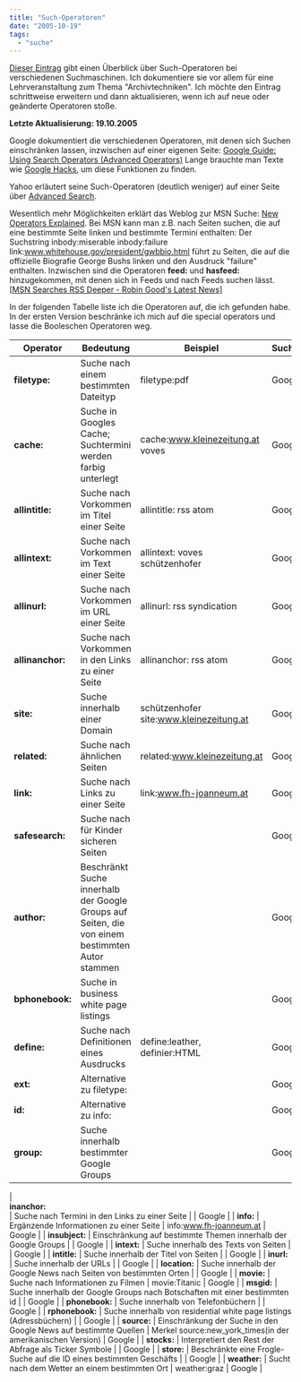 ```yaml
---
title: "Such-Operatoren"
date: "2005-10-19"
tags: 
  - "suche"
---
```


[Dieser Eintrag](http://heinz.typepad.com/lostandfound/2005/10/suchoperatoren.html#more) gibt einen Überblick über Such-Operatoren bei verschiedenen Suchmaschinen. Ich dokumentiere sie vor allem für eine Lehrveranstaltung zum Thema "Archivtechniken". Ich möchte den Eintrag schrittweise erweitern und dann aktualisieren, wenn ich auf neue oder geänderte Operatoren stoße.

**Letzte Aktualisierung: 19.10.2005**

Google dokumentiert die verschiedenen Operatoren, mit denen sich Suchen einschränken lassen, inzwischen auf einer eigenen Seite: [Google Guide: Using Search Operators (Advanced Operators)](http://www.googleguide.com/advanced_operators.html) Lange brauchte man Texte wie [Google Hacks](http://www.oreilly.com/catalog/googlehks/), um diese Funktionen zu finden.

Yahoo erläutert seine Such-Operatoren (deutlich weniger) auf einer Seite über [Advanced Search](http://help.yahoo.com/help/us/ysearch/basics/basics-08.html).

Wesentlich mehr Möglichkeiten erklärt das Weblog zur MSN Suche: [New Operators Explained](http://blogs.msdn.com/msnsearch/archive/2005/06/24/432439.aspx). Bei MSN kann man z.B. nach Seiten suchen, die auf eine bestimmte Seite linken und bestimmte Termini enthalten: Der Suchstring inbody:miserable inbody:failure link:www.whitehouse.gov/president/gwbbio.html führt zu Seiten, die auf die offizielle Biografie George Bushs linken und den Ausdruck "failure" enthalten. Inzwischen sind die Operatoren **feed:** und **hasfeed:** hinzugekommen, mit denen sich in Feeds und nach Feeds suchen lässt. \[[MSN Searches RSS Deeper - Robin Good's Latest News](http://masternewmedia.org/RSS_search/RSS_search_tools/MSN_RSS_search_improves_capabilities_20050831.htm)\]

In der folgenden Tabelle liste ich die Operatoren auf, die ich gefunden habe. In der ersten Version beschränke ich mich auf die special operators und lasse die Booleschen Operatoren weg.

  
  
  
  
  
  
  
  
  
  
  
  
  
  
  
  
  
  
  
  
  
  
  
  
  
  
  
  
  
  
  
  
  
  
  
  
  
  
  
  
  
  
  
  
  
  
  
  
  
  
  
  
  
  
  
  
  
  
  

  

| Operator | Bedeutung | Beispiel | Suchmaschine(n) |
| --- | --- | --- | --- |
| **filetype:** | Suche nach einem bestimmten Dateityp | filetype:pdf | Google |
| **cache:** | Suche in Googles Cache; Suchtermini werden farbig unterlegt | cache:www.kleinezeitung.at voves | Google |
| **allintitle:** | Suche nach Vorkommen im Titel einer Seite | allintitle: rss atom | Google |
| **allintext:** | Suche nach Vorkommen im Text einer Seite | allintext: voves schützenhofer | Google |
| **allinurl:** | Suche nach Vorkommen im URL einer Seite | allinurl: rss syndication | Google |
| **allinanchor:** | Suche nach Vorkommen in den Links zu einer Seite | allinanchor: rss atom | Google |
| **site:** | Suche innerhalb einer Domain | schützenhofer site:www.kleinezeitung.at | Google |
| **related:** | Suche nach ähnlichen Seiten | related:www.kleinezeitung.at | Google |
| **link:** | Suche nach Links zu einer Seite | link:www.fh-joanneum.at | Google |
| **safesearch:** | Suche nach für Kinder sicheren Seiten |  | Google |
| **author:** | Beschränkt Suche innerhalb der Google Groups auf Seiten, die von einem bestimmten Autor stammen |  | Google |
| **bphonebook:** | Suche in business white page listings |  | Google |
| **define:** | Suche nach Definitionen eines Ausdrucks | define:leather, definier:HTML | Google |
| **ext:** | Alternative zu filetype: |  | Google |
| **id:** | Alternative zu info: |  | Google |
| **group:** | Suche innerhalb bestimmter Google Groups |  | Google |
|   
**inanchor:**  
 | Suche nach Termini in den Links zu einer Seite |  | Google |
| **info:** | Ergänzende Informationen zu einer Seite | info:www.fh-joanneum.at | Google |
| **insubject:** | Einschränkung auf bestimmte Themen innerhalb der Google Groups |  | Google |
| **intext:** | Suche innerhalb des Texts von Seiten |  | Google |
| **intitle:** | Suche innerhalb der Titel von Seiten |  | Google |
| **inurl:** | Suche innerhalb der URLs |  | Google |
| **location:** | Suche innerhalb der Google News nach Seiten von bestimmten Orten |  | Google |
| **movie:** | Suche nach Informationen zu Filmen | movie:Titanic | Google |
| **msgid:** | Suche innerhalb der Google Groups nach Botschaften mit einer bestimmten id |  | Google |
| **phonebook:** | Suche innerhalb von Telefonbüchern |  | Google |
| **rphonebook:** | Suche innerhalb von residential white page listings (Adressbüchern) |  | Google |
| **source:** | Einschränkung der Suche in den Google News auf bestimmte Quellen | Merkel source:new\_york\_times(in der amerikanischen Version) | Google |
| **stocks:** | Interpretiert den Rest der Abfrage als Ticker Symbole |  | Google |
| **store:** | Beschränkte eine Frogle-Suche auf die ID eines bestimmten Geschäfts |  | Google |
| **weather:** | Sucht nach dem Wetter an einem bestimmten Ort | weather:graz | Google |
